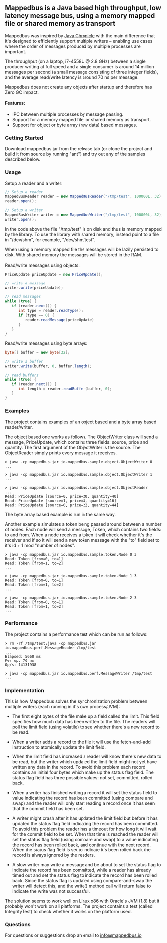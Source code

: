 ## Mappedbus is a Java based high throughput, low latency message bus, using a memory mapped file or shared memory as transport

Mappedbus was inspired by [Java Chronicle](https://github.com/OpenHFT/Chronicle-Queue) with the main difference that it's designed to efficiently support multiple writers – enabling use cases where the order of messages produced by multiple processes are important.

The throughput (on a laptop, i7-4558U @ 2.8 GHz) between a single producer writing at full speed and a single consumer is around 14 million messages per second (a small message consisting of three integer fields), and the average read/write latency is around 70 ns per message.

Mappedbus does not create any objects after startup and therefore has Zero GC impact.

#### Features:
* IPC between multiple processes by message passing.
* Support for a memory mapped file, or shared memory as transport.
* Support for object or byte array (raw data) based messages.

### Getting Started

Download mappedbus.jar from the release tab (or clone the project and build it from source by running "ant") and try out any of the samples described below.

### Usage

Setup a reader and a writer:
```java
// Setup a reader
MappedBusReader reader = new MappedBusReader("/tmp/test", 100000L, 32);
reader.open();

// Setup a writer
MappedBusWriter writer = new MappedBusWriter("/tmp/test", 100000L, 32);
writer.open();
```

In the code above the file "/tmp/test" is on disk and thus is memory mapped by the library. To use the library with shared memory, instead point to a file in "/dev/shm", for example, "/dev/shm/test".

When using a memory mapped file the messages will be lazily persisted to disk. With shared memory the messages will be stored in the RAM.
<br><br>
Read/write messages using objects:
```java
PriceUpdate priceUpdate = new PriceUpdate();

// write a message
writer.write(priceUpdate);

// read messages
while (true) {
   if (reader.next()) {
      int type = reader.readType();
      if (type == 0) {
         reader.readMessage(priceUpdate)
      }
   }
}
```

Read/write messages using byte arrays:
```java
byte[] buffer = new byte[32];

// write a buffer
writer.write(buffer, 0, buffer.length);

// read buffers
while (true) {
   if (reader.next()) {
      int length = reader.readBuffer(buffer, 0);
   }
}
```

### Examples

The project contains examples of an object based and a byte array based reader/writer.

The object based one works as follows. The ObjectWriter class will send a message, PriceUpdate, which contains three fields: source, price and quantity. The first argument of the ObjectWriter is the source. The ObjectReader simply prints every message it receives.

```
> java -cp mappedbus.jar io.mappedbus.sample.object.ObjectWriter 0
...
```
```
> java -cp mappedbus.jar io.mappedbus.sample.object.ObjectWriter 1
...
```
```
> java -cp mappedbus.jar io.mappedbus.sample.object.ObjectReader
...
Read: PriceUpdate [source=0, price=20, quantity=40]
Read: PriceUpdate [source=1, price=8, quantity=16]
Read: PriceUpdate [source=0, price=22, quantity=44]
```

The byte array based example is run in the same way.

Another example simulates a token being passed around between a number of nodes. Each node will send a message, Token, which contains two fields: to and from. When a node receives a token it will check whether it's the receiver and if so it will send a new token message with the "to" field set to it's id + 1 mod "number of nodes".
```
> java -cp mappedbus.jar io.mappedbus.sample.token.Node 0 3
Read: Token [from=0, to=1]
Read: Token [from=1, to=2]
...
```
```
> java -cp mappedbus.jar io.mappedbus.sample.token.Node 1 3
Read: Token [from=0, to=1]
Read: Token [from=1, to=2]
...
```
```
> java -cp mappedbus.jar io.mappedbus.sample.token.Node 2 3
Read: Token [from=0, to=1]
Read: Token [from=1, to=2]
...
```


### Performance

The project contains a performance test which can be run as follows:
```
> rm -rf /tmp/test;java -cp mappedbus.jar io.mappedbus.perf.MessageReader /tmp/test
...
Elapsed: 5660 ms
Per op: 70 ns
Op/s: 14131938
```
```
> java -cp mappedbus.jar io.mappedbus.perf.MessageWriter /tmp/test
...
```

### Implementation

This is how Mappedbus solves the synchronization problem between multiple writers (each running in it's own process/JVM):

* The first eight bytes of the file make up a field called the limit. This field specifies how much data has been written to the file. The readers will poll the limit field (using volatile) to see whether there's a new record to be read.

* When a writer adds a record to the file it will use the fetch-and-add instruction to atomically update the limit field.

* When the limit field has increased a reader will know there's new data to be read, but the writer which updated the limit field might not yet have written any data in the record. To avoid this problem each record contains an initial four bytes which make up the status flag field. The status flag field has three possible values: not set, committed, rolled back.

* When a writer has finished writing a record it will set the status field to value indicating the record has been committed (using compare and swap) and the reader will only start reading a record once it has seen that the commit field has been set.

* A writer might crash after it has updated the limit field but before it has updated the status flag field indicating the record has been committed. To avoid this problem the reader has a timeout for how long it will wait for the commit field to be set. When that time is reached the reader will set the status flag field (using compare and swap) to a value indicating the record has been rolled back, and continue with the next record. When the status flag field is set to indicate it's been rolled back the record is always ignored by the readers.

* A slow writer may write a message and be about to set the status flag to indicate the record has been committed, while a reader has already timed out and set the status flag to indicate the record has been rolled back. Since the status flag is updated using compare-and-swap the writer will detect this, and the write() method call will return false to indicate the write was not successful.

The solution seems to work well on Linux x86 with Oracle's JVM (1.8) but it probably won't work on all platforms. The project contains a test (called IntegrityTest) to check whether it works on the platform used.

### Questions

For questions or suggestions drop an email to info@mappedbus.io
